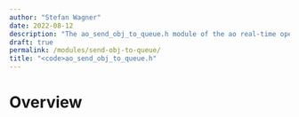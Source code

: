 ```yaml
---
author: "Stefan Wagner"
date: 2022-08-12
description: "The ao_send_obj_to_queue.h module of the ao real-time operating system."
draft: true
permalink: /modules/send-obj-to-queue/
title: "<code>ao_send_obj_to_queue.h"
---
```


# Overview

